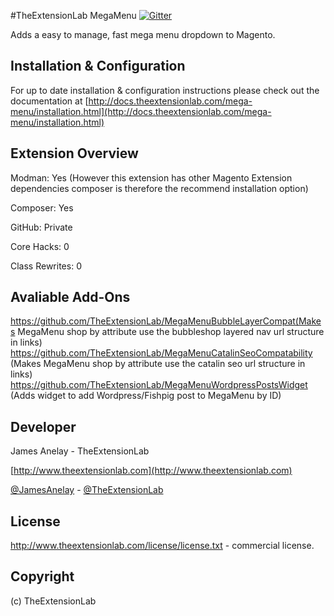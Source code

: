 #TheExtensionLab MegaMenu
[![Gitter](https://badges.gitter.im/Join%20Chat.svg)](https://gitter.im/TheExtensionLab/MegaMenu?utm_source=badge&utm_medium=badge&utm_campaign=pr-badge)

Adds a easy to manage, fast mega menu dropdown to Magento.

Installation & Configuration
------------------
For up to date installation & configuration instructions please check out the documentation at
[http://docs.theextensionlab.com/mega-menu/installation.html](http://docs.theextensionlab.com/mega-menu/installation.html)

Extension Overview
------------------
Modman: Yes (However this extension has other Magento Extension dependencies composer is therefore the recommend installation option)

Composer: Yes

GitHub: Private

Core Hacks: 0

Class Rewrites: 0

Avaliable Add-Ons
-----------------
https://github.com/TheExtensionLab/MegaMenuBubbleLayerCompat(Makes MegaMenu shop by attribute use the bubbleshop layered nav url structure in links)
https://github.com/TheExtensionLab/MegaMenuCatalinSeoCompatability (Makes MegaMenu shop by attribute use the catalin seo url structure in links)
https://github.com/TheExtensionLab/MegaMenuWordpressPostsWidget (Adds widget to add Wordpress/Fishpig post to MegaMenu by ID)

Developer
--------------
James Anelay - TheExtensionLab

[http://www.theextensionlab.com](http://www.theextensionlab.com)

[@JamesAnelay](https://twitter.com/jamesanelay) - [@TheExtensionLab](https://twitter.com/TheExtensionLab)

License
-------
http://www.theextensionlab.com/license/license.txt - commercial license.

Copyright
---------
(c) TheExtensionLab
